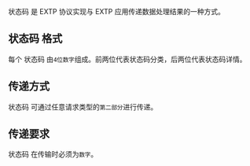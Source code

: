 状态码 是 EXTP 协议实现与 EXTP 应用传递数据处理结果的一种方式。

## 状态码 格式

每个 状态码 由`` 4位数字 ``组成。前两位代表状态码分类，后两位代表状态码详情。

## 传递方式

状态码 可通过任意请求类型的`` 第二部分 ``进行传递。

## 传递要求

状态码 在传输时必须为`` 数字 ``。